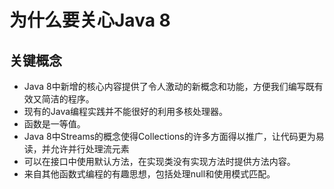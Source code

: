 # 为什么要关心Java 8
## 关键概念
- Java 8中新增的核心内容提供了令人激动的新概念和功能，方便我们编写既有效又简洁的程序。
- 现有的Java编程实践并不能很好的利用多核处理器。
- 函数是一等值。
- Java 8中Streams的概念使得Collections的许多方面得以推广，让代码更为易读，并允许并行处理流元素
- 可以在接口中使用默认方法，在实现类没有实现方法时提供方法内容。
- 来自其他函数式编程的有趣思想，包括处理null和使用模式匹配。
